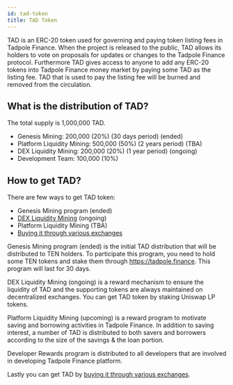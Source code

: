 ```yaml
---
id: tad-token
title: TAD Token
---
```


TAD is an ERC-20 token used for governing and paying token listing fees in Tadpole Finance. When the project is released to the public, TAD allows its holders to vote on proposals for updates or changes to the Tadpole Finance protocol. Furthermore TAD gives access to anyone to add any ERC-20 tokens into Tadpole Finance money market by paying some TAD as the listing fee. TAD that is used to pay the listing fee will be burned and removed from the circulation.

## What is the distribution of TAD?

The total supply is 1,000,000 TAD.

* Genesis Mining: 200,000 (20%) (30 days period) (ended)
* Platform Liquidity Mining: 500,000 (50%) (2 years period) (TBA)
* DEX Liquidity Mining: 200,000 (20%) (1 year period) (ongoing)
* Development Team: 100,000 (10%)


## How to get TAD?

There are few ways to get TAD token:
* Genesis Mining program (ended)
* [DEX Liquidity Mining](staking) (ongoing)
* Platform Liquidity Mining (TBA)
* [Buying it through various exchanges](exchanges)

Genesis Mining program (ended) is the initial TAD distribution that will be distributed to TEN holders. To participate this program, you need to hold some TEN tokens and stake them through https://tadpole.finance. This program will last for 30 days.

DEX Liquidity Mining (ongoing) is a reward mechanism to ensure the liquidity of TAD and the supporting tokens are always maintained on decentralized exchanges. You can get TAD token by staking Uniswap LP tokens.

Platform Liquidity Mining (upcoming) is a reward program to motivate saving and borrowing activities in Tadpole Finance. In addition to saving interest, a number of TAD is distributed to both savers and borrowers according to the size of the savings & the loan portion.

Developer Rewards program is distributed to all developers that are involved in developing Tadpole Finance platform.

Lastly you can get TAD by [buying it through various exchanges](exchanges).
